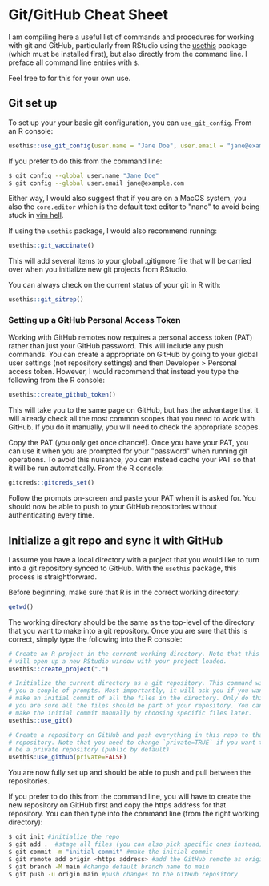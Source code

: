 # Git/GitHub Cheat Sheet

I am compiling here a useful list of commands and procedures for working with git and GitHub, particularly from RStudio using the [usethis](https://usethis.r-lib.org/) package (which must be installed first), but also directly from the command line. I preface all command line entries with `$`.

Feel free to for this for your own use.

## Git set up

To set up your your basic git configuration, you can `use_git_config`. From an R console:

```r
usethis::use_git_config(user.name = "Jane Doe", user.email = "jane@example.com")
```

If you prefer to do this from the command line:

```bash
$ git config --global user.name "Jane Doe"
$ git config --global user.email jane@example.com
```

Either way, I would also suggest that if you are on a MacOS system, you also the `core.editor` which is the default text editor to "nano" to avoid being stuck in [vim hell](https://qz.com/990214/a-million-people-have-visited-this-web-page-explaining-how-to-close-vim-a-notoriously-difficult-text-editing-program/).

If using the `usethis` package, I would also recommend running:

```r
usethis::git_vaccinate()
```

This will add several items to your global .gitignore file that will be carried over when you initialize new git projects from RStudio.

You can always check on the current status of your git in R with:

```r
usethis::git_sitrep()
```

### Setting up a GitHub Personal Access Token

Working with GitHub remotes now requires a personal access token (PAT) rather than just your GitHub password. This will include any push commands. You can create a appropriate on GitHub by going to your global user settings (not repository settings) and then Developer > Personal access token. However, I would recommend that instead you type the following from the R console:

```r
usethis::create_github_token()
```

This will take you to the same page on GitHub, but has the advantage that it will already check all the most common scopes that you need to work with GitHub. If you do it manually, you will need to check the appropriate scopes.

Copy the PAT (you only get once chance!). Once you have your PAT, you can use it when you are prompted for your "password" when running git operations. To avoid this nuisance, you can instead cache your PAT so that it will be run automatically. From the R console:

```r
gitcreds::gitcreds_set()
```

Follow the prompts on-screen and paste your PAT when it is asked for. You should now be able to push to your GitHub repositories without authenticating every time.

## Initialize a git repo and sync it with GitHub

I assume you have a local directory with a project that you would like to turn into a git repository synced to GitHub. With the `usethis` package, this process is straightforward.

Before beginning, make sure that R is in the correct working directory:

```r
getwd()
```

The working directory should be the same as the top-level of the directory that you want to make into a git repository. Once you are sure that this is correct, simply type the following into the R console:

```r
# Create an R project in the current working directory. Note that this command
# will open up a new RStudio window with your project loaded.
usethis::create_project(".")

# Initialize the current directory as a git repository. This command will give 
# you a couple of prompts. Most importantly, it will ask you if you want to
# make an initial commit of all the files in the directory. Only do this if 
# you are sure all the files should be part of your repository. You can always
# make the initial commit manually by choosing specific files later.
usethis::use_git()

# Create a repository on GitHub and push everything in this repo to that new
# repository. Note that you need to change `private=TRUE` if you want this to
# be a private repository (public by default)
usethis:use_github(private=FALSE)
```

You are now fully set up and should be able to push and pull between the repositories.

If you prefer to do this from the command line, you will have to create the new repository on GitHub first and copy the https address for that repository. You can then type into the command line (from the right working directory):

```bash
$ git init #initialize the repo
$ git add .  #stage all files (you can also pick specific ones instead)
$ git commit -m "initial commit" #make the initial commit
$ git remote add origin <https address> #add the GitHub remote as origin
$ git branch -M main #change default branch name to main
$ git push -u origin main #push changes to the GitHub repository
```
